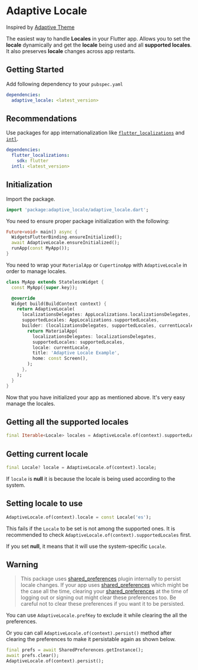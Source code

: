 # Adaptive Locale

Inspired by [Adaptive Theme](https://pub.dev/packages/adaptive_theme)

The easiest way to handle **Locales** in your Flutter app. Allows you to set the **locale** dynamically and get the **locale** being used and all **supported locales**. It also preserves **locale** changes across app restarts.


## Getting Started

Add following dependency to your `pubspec.yaml`

```yaml
dependencies:
  adaptive_locale: <latest_version>
```


## Recommendations
Use packages for app internationalization like [`flutter_localizations`](https://pub.dev/packages/flutter_localization) and [`intl`](https://pub.dev/packages/intl).

```yaml
dependencies:
  flutter_localizations:
    sdk: flutter
  intl: <latest_version>
```
  

## Initialization

Import the package.
```dart
import 'package:adaptive_locale/adaptive_locale.dart';
```

You need to ensure proper package initialization with the following:

```dart
Future<void> main() async {
  WidgetsFlutterBinding.ensureInitialized();
  await AdaptiveLocale.ensureInitialized();
  runApp(const MyApp());
}
```


You need to wrap your `MaterialApp` or `CupertinoApp` with `AdaptiveLocale` in order to manage locales.

```dart
class MyApp extends StatelessWidget {
  const MyApp({super.key});

  @override
  Widget build(BuildContext context) {
    return AdaptiveLocale(
      localizationsDelegates: AppLocalizations.localizationsDelegates,
      supportedLocales: AppLocalizations.supportedLocales,
      builder: (localizationsDelegates, supportedLocales, currentLocale) {
        return MaterialApp(
          localizationsDelegates: localizationsDelegates,
          supportedLocales: supportedLocales,
          locale: currentLocale,
          title: 'Adaptive Locale Example',
          home: const Screen(),
        );
      },
    );
  }
}
```

Now that you have initialized your app as mentioned above. It's very easy manage the locales.


## Getting all the supported locales

```dart
final Iterable<Locale> locales = AdaptiveLocale.of(context).supportedLocales;
```

## Getting current locale

```dart
final Locale? locale = AdaptiveLocale.of(context).locale;
```

If `locale` is **null** it is because the locale is being used according to the system.


## Setting locale to use
```dart
AdaptiveLocale.of(context).locale = const Locale('es');
```

This fails if the `Locale` to be set is not among the supported ones. It is recommended to check `AdaptiveLocale.of(context).supportedLocales` first.

If you set **null**, it means that it will use the system-specific `Locale`.


## Warning

> This package uses [shared_preferences](https://pub.dev/packages/shared_preferences) plugin internally to persist locale changes. If your app uses [shared_preferences](https://pub.dev/packages/shared_preferences) which might be the case all the time, clearing your [shared_preferences](https://pub.dev/packages/shared_preferences) at the time of logging out or signing out might clear these preferences too. Be careful not to clear these preferences if you want it to be persisted.

You can use `AdaptiveLocale.prefKey` to exclude it while clearing the all the preferences.

Or you can call `AdaptiveLocale.of(context).persist()` method after clearing the preferences to make it persistable again as shown below.

```dart
final prefs = await SharedPreferences.getInstance();
await prefs.clear();
AdaptiveLocale.of(context).persist();
```